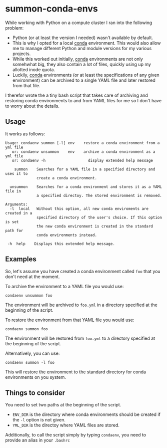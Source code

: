 # summon-conda-envs
While working with Python on a compute cluster I ran into the following problem:
* Python (or at least the version I needed) wasn't available by default.
* This is why I opted for a local [conda](https://conda.io) environment. This would also allow me to manage different Python and module versions for my various projects.
* While this worked out initially, [conda](https://conda.io) environments are not only somehwhat big, they also contain a lot of files, quickly using up my allotted inode quota.
* Luckily, [conda](https://conda.io) environments (or at least the specifications of any given environment) can be archived to a single YAML file and later restored from that file.

I therefor wrote the a tiny bash script that takes care of archiving and restoring conda environments to and from YAML files for me so I don't have to worry about the details.

## Usage
It works as follows:

```
Usage: condaenv summon [-l] env    restore a conda environment from a yml file
   or: condaenv unsummon    env    archive a conda environment as a yml file
   or: condaenv -h                   display extended help message

    summon    Searches for a YAML file in a specified directory and uses it to
              create a conda environment.
  
  unsummon    Searches for a conda environment and stores it as a YAML file in
              a specified directoy. The stored environment is removed.

Arguments:
  -l  local   Without this option, all new conda enviroments are created in a
              specified directory of the user's choice. If this option is set
              the new conda environment is created in the standard path for
              conda environments instead.
 
 -h  help    Displays this extended help message.
 ```
## Examples
So, let's assume you have created a conda environment called `foo` that you don't need at the moment.
 
To archive the environment to a YAML file you would use:
```
condaenv unsummon foo
```
The environment will be archived to `foo.yml` in a directory specified at the beginning of the script.

To restore the environment from that YAML file you would use:
```
condaenv summon foo
```
The environment will be restored from `foo.yml` to a directory specified at the beginning of the script.

Alternatively, you can use:
```
condaenv summon -l foo
```
This will restore the environment to the standard directory for conda environments on you system.

## Things to consider
You need to set two paths at the beginning of the script.
* `ENV_DIR` is the directory where conda environments should be created if the `-l` option is not given.
* `YML_DIR` is the directoy where YAML files are stored.

Additionally, to call the script simply by typing `condaenv`, you need to provide an alias in your `.bashrc`
